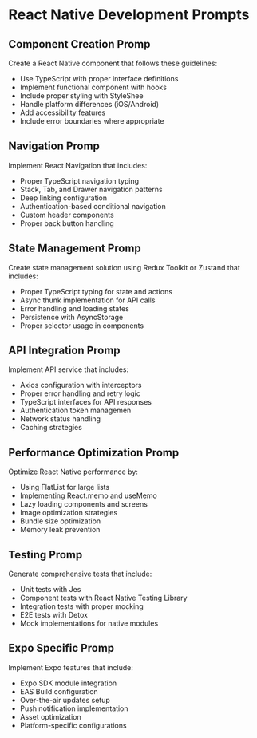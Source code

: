 # React Native Development Prompts

## Component Creation Promp
Create a React Native component that follows these guidelines:
- Use TypeScript with proper interface definitions
- Implement functional component with hooks
- Include proper styling with StyleShee
- Handle platform differences (iOS/Android)
- Add accessibility features
- Include error boundaries where appropriate

## Navigation Promp
Implement React Navigation that includes:
- Proper TypeScript navigation typing
- Stack, Tab, and Drawer navigation patterns
- Deep linking configuration
- Authentication-based conditional navigation
- Custom header components
- Proper back button handling

## State Management Promp
Create state management solution using Redux Toolkit or Zustand that includes:
- Proper TypeScript typing for state and actions
- Async thunk implementation for API calls
- Error handling and loading states
- Persistence with AsyncStorage
- Proper selector usage in components

## API Integration Promp
Implement API service that includes:
- Axios configuration with interceptors
- Proper error handling and retry logic
- TypeScript interfaces for API responses
- Authentication token managemen
- Network status handling
- Caching strategies

## Performance Optimization Promp
Optimize React Native performance by:
- Using FlatList for large lists
- Implementing React.memo and useMemo
- Lazy loading components and screens
- Image optimization strategies
- Bundle size optimization
- Memory leak prevention

## Testing Promp
Generate comprehensive tests that include:
- Unit tests with Jes
- Component tests with React Native Testing Library
- Integration tests with proper mocking
- E2E tests with Detox
- Mock implementations for native modules

## Expo Specific Promp
Implement Expo features that include:
- Expo SDK module integration
- EAS Build configuration
- Over-the-air updates setup
- Push notification implementation
- Asset optimization
- Platform-specific configurations
